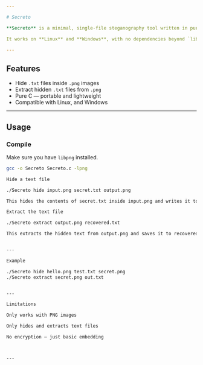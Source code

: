 ```yaml
---

# Secreto

**Secreto** is a minimal, single-file steganography tool written in pure C that hides and extracts **text files** inside **PNG images**.

It works on **Linux** and **Windows**, with no dependencies beyond `libpng`.

---
```


## Features

- Hide `.txt` files inside `.png` images
- Extract hidden `.txt` files from `.png`
- Pure C — portable and lightweight
- Compatible with Linux, and Windows

---

## Usage

### Compile

Make sure you have `libpng` installed.

```bash
gcc -o Secreto Secreto.c -lpng

Hide a text file

./Secreto hide input.png secret.txt output.png

This hides the contents of secret.txt inside input.png and writes it to output.png.

Extract the text file

./Secreto extract output.png recovered.txt

This extracts the hidden text from output.png and saves it to recovered.txt.


---

Example

./Secreto hide hello.png test.txt secret.png
./Secreto extract secret.png out.txt


---

Limitations

Only works with PNG images

Only hides and extracts text files

No encryption — just basic embedding



---


